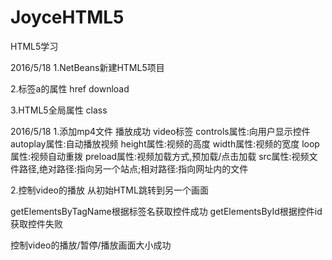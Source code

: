 # JoyceHTML5
HTML5学习

2016/5/18
1.NetBeans新建HTML5项目

2.标签a的属性
  href
  download

3.HTML5全局属性
  class

2016/5/18
1.添加mp4文件 播放成功
  video标签
  controls属性:向用户显示控件
  autoplay属性:自动播放视频
  height属性:视频的高度
  width属性:视频的宽度
  loop属性:视频自动重拨
  preload属性:视频加载方式,预加载/点击加载
  src属性:视频文件路径,绝对路径:指向另一个站点;相对路径:指向网址内的文件

2.控制video的播放
  从初始HTML跳转到另一个画面

  getElementsByTagName根据标签名获取控件成功
  getElementsById根据控件id获取控件失败

  控制video的播放/暂停/播放画面大小成功